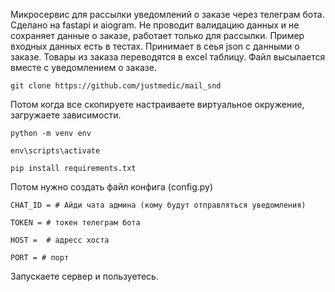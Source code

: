 Микросервис для рассылки уведомлений о заказе через телеграм бота. Сделано на fastapi и aiogram. Не проводит валидацию данных и не сохраняет данные о заказе, работает только для рассылки.  Пример входных данных есть в тестах.
Принимает в сеья json с данными о заказе. Товары из заказа переводятся в excel таблицу. Файл высылается вместе с уведомлением о заказе.

```
git clone https://github.com/justmedic/mail_snd
```

Потом когда все скопируете настраиваете виртуальное окружение, загружаете зависимости.
```
python -m venv env
```
```
env\scripts\activate
```
```
pip install requirements.txt
```
Потом нужно создать файл конфига (config.py)

```
CHAT_ID = # Айди чата админа (кому будут отправляться уведомления)

TOKEN = # токен телеграм бота

HOST =  # адресс хоста

PORT = # порт
```

Запускаете сервер и пользуетесь.

